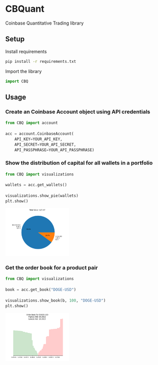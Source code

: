# CBQuant

Coinbase Quantitative Trading library

## Setup
Install requirements
```bash
pip install -r requirements.txt
```
Import the library
```python
import CBQ
```

## Usage
### Create an Coinbase Account object using API credentials
```python
from CBQ import account

acc = account.CoinbaseAccount(
    API_KEY=YOUR_API_KEY,
    API_SECRET=YOUR_API_SECRET,
    API_PASSPHRASE=YOUR_API_PASSPHRASE)
```
### Show the distribution of capital for all wallets in a portfolio
```python
from CBQ import visualizations

wallets = acc.get_wallets()

visualizations.show_pie(wallets)
plt.show()
```
<img src="images/Portfolio_Pie.png" alt="drawing" width="200"/>

### Get the order book for a product pair
```python
from CBQ import visualizations

book = acc.get_book("DOGE-USD")

visualizations.show_book(b, 100, "DOGE-USD")
plt.show()
```
<img src="images/DOGE_USD_Book.png" alt="drawing" width="200"/>


